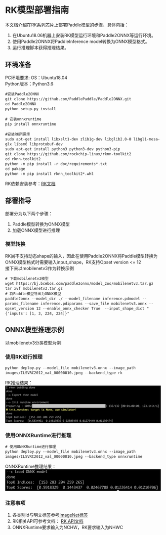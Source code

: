 # RK模型部署指南
本文档介绍在RK系列芯片上部署Paddle模型的步骤，具体包括：  
1. 在Ubuntu18.06机器上安装RK模型运行环境和Paddle2ONNX等运行环境。  
2. 使用Paddle2ONNX将PaddleInference model转换为ONNX模型格式。
3. 运行推理脚本获得推理结果。

## 环境准备
PC环境要求:
OS：Ubuntu18.04  
Python版本：Python3.6  
```
#安装Paddle2ONNX
git clone https://github.com/PaddlePaddle/Paddle2ONNX.git
cd Paddle2ONNX
python setup.py install

# 安装onnxruntime
pip install onnxruntime

#安装RK所需库
sudo apt-get install libxslt1-dev zlib1g-dev libglib2.0-0 libgl1-mesa-glx libsm6 libprotobuf-dev
sudo apt-get install python3 python3-dev python3-pip
git clone https://github.com/rockchip-linux/rknn-toolkit2
cd rknn-toolkit2
python -m pip install -r doc/requirements*.txt
cd pakage
python -m pip install rknn_toolkit2*.whl
```
RK依赖安装参考：[RK文档](https://github.com/rockchip-linux/rknn-toolkit2/blob/master/doc/Rockchip_Quick_Start_RKNN_Toolkit2_CN-1.2.0.pdf)

## 部署指导
部署分为以下两个步骤：  
1. Paddle模型转换为ONNX模型
2. 加载ONNX模型进行推理
### 模型转换
RK尚不支持动态shape的输入，因此在使用Paddle2ONNX将Paddle模型转换为ONNX模型格式时需要输入input_shape，RK支持Opset version <= 12  
接下来以mobilenetv3作为转换示例
```
# 下载mobilenetv3模型
wget https://bj.bcebos.com/paddle2onnx/model_zoo/mobilenetv3.tar.gz
tar xvf mobilenetv3.tar.gz
# 将Paddle模型导出为ONNX模型
paddle2onnx --model_dir ./ --model_filename inference.pdmodel --params_filename inference.pdiparams --save_file mobilenetv3.onnx --opset_version 12 --enable_onnx_checker True  --input_shape_dict "{'inputs': [1, 3, 224, 224]}"
```
## ONNX模型推理示例
以mobilenetv3分类模型为例
### 使用RK进行推理
```
python deploy.py --model_file mobilenetv3.onnx --image_path images/ILSVRC2012_val_00000010.jpeg --backend_type rk
```
RK推理结果：![图片](./imgs/class_rk.png)  
### 使用ONNXRuntime进行推理
```
# 使用ONNXRuntime进行推理
python deploy.py --model_file mobilenetv3.onnx --image_path images/ILSVRC2012_val_00000010.jpeg --backend_type onnxruntime
```
ONNXRuntime推理结果：![图片](./imgs/class_onnxruntime.png)
### 注意事项
1. 各类别id与明文标签参考[ImageNet标签](https://github.com/PaddlePaddle/PaddleClas/blob/release/2.3/deploy/utils/imagenet1k_label_list.txt)
2. RK相关API可参考文档： [RK API文档](https://github.com/rockchip-linux/rknn-toolkit2/blob/master/doc/Rockchip_User_Guide_RKNN_Toolkit2_CN-1.2.0.pdf)  
3. ONNXRuntime要求输入为NCHW，RK要求输入为NHWC
